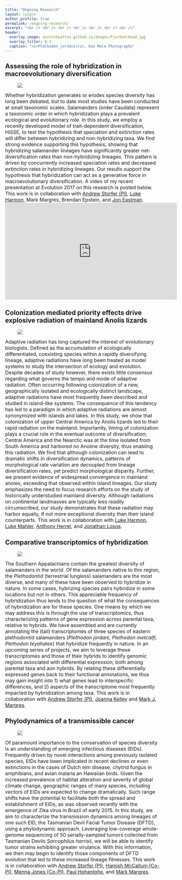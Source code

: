 ```yaml
---
title: "Ongoing Research"
layout: single
author_profile: true
permalink: /ongoing-research/
excerpt: "<br /> <br /> <br /> <br /> <br /> <br /> <br />"
header:
  overlay_image: austinhpatton.github.io/Images/PjorOverhead.jpg
  overlay_filter: 0.3
  caption: "<i>Plethodon jordani</i>, Dan Mele Photography"
---
```

<h2>Assessing the role of hybridization in macroevolutionary diversification</h2>
<figure style="width: 350px" class="wrap align-left">
<img src="/Images/Fig1_ModAvg_RateState_Spec.jpg">
</figure>
<font size="3"> Whether hybridization generates or erodes species diversity has long been debated, but to date most studies have been conducted at small taxonomic scales. Salamanders (order Caudata) represent a taxonomic order in which hybridization plays a prevalent ecological and evolutionary role. In this study, we employ a recently developed model of trait-dependent diversification, HiSSE, to test the hypothesis that speciation and extinction rates will differ between hybridizing and non-hybridizing taxa. We find strong evidence supporting this hypothesis, showing that hybridizing salamander lineages have significantly greater net-diversification rates than non-hybridizing lineages. This pattern is driven by concurrently increased speciation rates and decreased extinction rates in hybridizing lineages. Our results support the hypothesis that hybridization can act as a generative force in macroevolutionary diversification. A video of my recent presentation at Evolution 2017 on this research is posted below. 
This work is in collaboration with <u><a href="http://public.wsu.edu/~storfer/">Andrew Storfer (PI)</a></u>, <u><a href="http://lukejharmon.github.io/">Luke Harmon</a></u>, Mark Margres, Brendan Epstein, and <u><a href="https://public.wsu.edu/~storfer/eastman/pages/index.html">Jon Eastman</a></u>. <iframe width="560" height="315" src="https://www.youtube.com/embed/Tkuhtg3x0AA?list=PLWCsWxY07Dh5dIhFwrTtLcJBZK81Wp1Xn" frameborder="0" allowfullscreen></iframe></font>


<h2>Colonization mediated priority effects drive explosive radiation of mainland Anolis lizards</h2>
<figure style="width: 350px" class="wrap align-left">
<img src="/Images/Figure1_HiSSE-BAMM-DiversificationRates.jpg" class="inline">
</figure>
<font size="3">Adaptive radiation has long captured the interest of evolutionary biologists. Defined as the accumulation of ecologically differentiated, coexisting species within a rapidly diversifying lineage, adaptive radiations have long been treated as model systems to study the intersection of ecology and evolution. Despite decades of study however, there exists little consensus regarding what governs the tempo and mode of adaptive radiation. Often occurring following colonization of a new, geographically isolated and ecologically distinct landscape, adaptive radiations have most frequently been described and studied in island-like systems. The consequence of this tendency has led to a paradigm in which adaptive radiations are almost synonymized with islands and lakes. In this study, we show that colonization of upper Central America by Anolis lizards led to their rapid radiation on the mainland. Importantly, timing of colonization plays a crucial role in the eventual outcome of diversification; Central America and the Nearctic was at the time isolated from South America and harbored no Anoline diversity, thus enabling this radiation. We find that although colonization can lead to dramatic shifts in diversification dynamics, patterns of morphological rate variation are decoupled from lineage diversification rates, yet predict morphological disparity. Further, we present evidence of widespread convergence in mainland anoles, exceeding that observed within island lineages. Our study emphasizes the need to focus research efforts on the study of historically understudied mainland diversity. Although radiations on continental landmasses are typically less readily circumscribed, our study demonstrates that these radiation may harbor equally, if not more exceptional diversity than their island counterparts. 
This work is in collaboration with <u><a href="http://lukejharmon.github.io/">Luke Harmon</a></u>, <u><a href="https://mahlerlab.com/">Luke Mahler</a></u>, <u><a href="http://www.anthonyherrel.fr/">Anthony Herrel</a></u>, and <u><a href="https://sites.wustl.edu/losos/">Jonathan Losos</a></u>.</font>

<h2>Comparative transcriptomics of hybridization</h2>
<figure style="width: 350px" class="wrap align-left">
<img src="/Images/CompLangGenomics_Image.jpg" class="inline">
</figure>
<font size="3">The Southern Appalachians contain the greatest diversity of salamanders in the world. Of the salamanders native to this region, the <i>Plethodontid</i> (terrestrial lungless) salamanders are the most diverse, and many of these have been observed to hybridize in nature. In some cases, hybrizing species pairs hybridize in some locations but not in others. This appreciable frequency of hybridization thus lends to the question of what the consequences of hybridization are for these species. One means by which we may address this is through the use of transcriptomics, thus characterizing patterns of gene expression across parental taxa, relative to hybrids. We have assembled and are currently annotating the (tail) transcriptomes of three species of eastern plethodontid salamanders (<i>Plethodon jordani, Plethodon metcalfi, Plethodon teyahalee</i>) that hybridize frequently in nature. In an upcoming series of projects, we aim to leverage these transcriptomes and those of their hybrids to identify genomic regions associated with differential expression, both among parental taxa and aon hybrids. By relating these differentially expressed genes back to their functional annotations, we thus may gain insight into 1) what genes lead to interspecific differences, and 2) aspects of the transcriptome most frequently impacted by hybridization among taxa. 
This work is in collaboration with <u><a href="http://public.wsu.edu/~storfer/">Andrew Storfer (PI)</a></u>, <u><a href="https://kelleylab.wordpress.com/">Joanna Kelley</a></u> and <u><a href="https://scholar.google.com/citations?user=HyuvK6AAAAAJ&hl=en">Mark J. Margres</a></u>.</font>

<h2>Phylodynamics of a transmissible cancer</h2>
<figure style="width: 350px" class="wrap align-left">
<img src="/Images/DFTD_Pic.jpg" class="inline">
</figure>
<font size="3">Of paramount importance to the conservation of species diversity is an understanding of emerging infectious diseases (EIDs). Frequently driven by novel interactions among previously isolated species, EIDs have been implicated in recent declines or even extinctions in the cases of Dutch elm disease, chytrid fungus in amphibians, and avian malaria an Hawaiian birds. Given the increased prevalence of habitat alteration and severity of global climate change, geographic ranges of many species, including vectors of EIDs are expected to change dramatically. Such range shifts have the potential to facilitate both the spread and establishment of EIDs, as was observed recently with the emergence of Zika virus in Brazil of early 2015. In this study, we aim to characterize the transmission dynamics among lineages of one such EID, the Tasmanian Devil Facial Tumor Disease (DFTD), using a phylodynamic approach. Leveraging low-coverage whole-genome sequencing of 50 serially-sampled tumors collected from Tasmanian Devils <i>Sarcophilus harrisii</i>, we will be able to identify tumor strains exhibiting greater virulance. With this information, we then may begin to identify those components of DFTD evolution that led to these increased lineage fitnesses. 
This work is in collaboration with <u><a href="http://public.wsu.edu/~storfer/">Andrew Storfer (PI)</a></u>, <u><a href="https://www.mccallum-disease-ecology.com/">Hamish McCallum (Co-PI)</a></u>, <u><a href="http://www.utas.edu.au/zoology/research/conservation-biology-and-wildlife-management/effects-of-dftd-on-behaviours-associated-with-transmission-and-on-reproductive-females/menna-jones">Menna Jones (Co-PI)</a></u>, <u><a href="http://hohenlohelab.github.io/">Paul Hohenlohe</a></u>, and <u><a href="https://scholar.google.com/citations?user=HyuvK6AAAAAJ&hl=en">Mark Margres</a></u>.</font>



